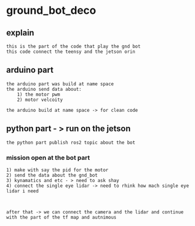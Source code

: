 # ground_bot_deco 

## explain
    this is the part of the code that play the gnd bot 
    this code connect the teensy and the jetson orin 

## arduino part 
    the arduino part was build at name space 
    the arduino send data about:
        1) the motor pwm 
        2) motor velcoity 
        
    the arduino build at name space -> for clean code 
    

## python part - > run on the jetson 
    the python part publish ros2 topic about the bot 


### mission open at the bot part 
    1) make with say the pid for the motor 
    2) send the data about the gnd_bot  
    3) kynamatics and etc - > need to ask shay 
    4) connect the single eye lidar -> need to rhink how mach single eye lidar i need 



    after that -> we can connect the camera and the lidar and continue with the part of the tf map and autnimous  
